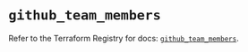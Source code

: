# `github_team_members`

Refer to the Terraform Registry for docs: [`github_team_members`](https://registry.terraform.io/providers/integrations/github/6.1.0/docs/resources/team_members).
